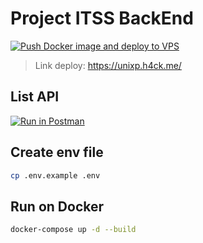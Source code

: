 # Project ITSS BackEnd

[![Push Docker image and deploy to VPS](https://github.com/tungnguyensnk/bamaihust-be/actions/workflows/main.yml/badge.svg?branch=release)](https://github.com/tungnguyensnk/bamaihust-be/actions/workflows/main.yml)

> Link deploy: https://unixp.h4ck.me/

## List API

[![Run in Postman](https://run.pstmn.io/button.svg)](https://www.postman.com/red-desert-296097/workspace/itss/collection/16210847-1aac08cc-ebef-4cbe-a588-d02edb363ecf)

## Create env file

```bash
cp .env.example .env
```

## Run on Docker

```bash
docker-compose up -d --build
```
